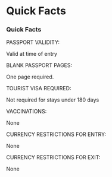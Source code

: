 # Quick Facts

### Quick Facts

PASSPORT VALIDITY:

Valid at time of entry

BLANK PASSPORT PAGES:

One page required.

TOURIST VISA REQUIRED:

Not required for stays under 180 days

VACCINATIONS:

None

CURRENCY RESTRICTIONS FOR ENTRY:

None

CURRENCY RESTRICTIONS FOR EXIT:

None